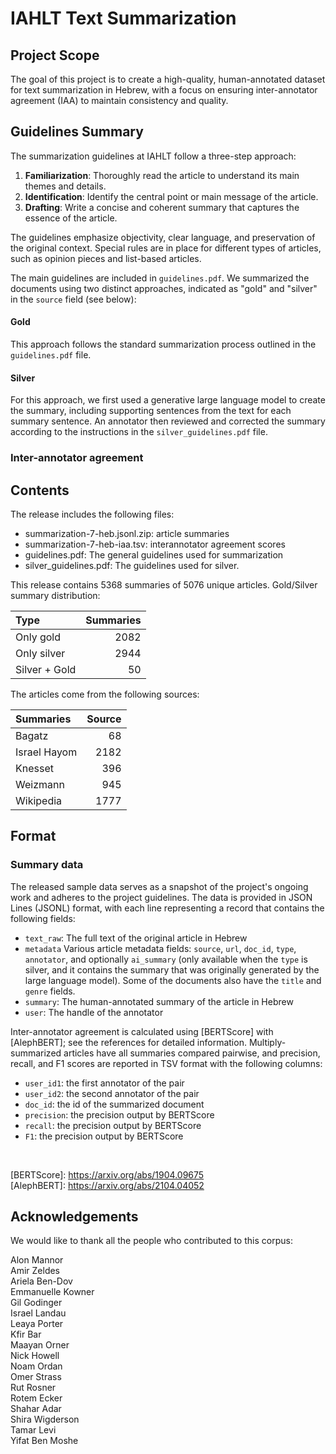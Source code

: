 # IAHLT Text Summarization

## Project Scope

The goal of this project is to create a high-quality, human-annotated dataset
for text summarization in Hebrew, with a focus on ensuring inter-annotator
agreement (IAA) to maintain consistency and quality.

## Guidelines Summary

The summarization guidelines at IAHLT follow a three-step approach:

1. **Familiarization**: Thoroughly read the article to understand its main
themes and details.
2. **Identification**: Identify the central point or main message of the
article.
3. **Drafting**: Write a concise and coherent summary that captures the essence
of the article.

The guidelines emphasize objectivity, clear language, and preservation of the
original context. Special rules are in place for different types of articles,
such as opinion pieces and list-based articles.

The main guidelines are included in `guidelines.pdf`.
We summarized the documents using two distinct approaches, indicated as "gold" and "silver" in the `source` field (see below):

#### Gold
This approach follows the standard summarization process outlined in the `guidelines.pdf` file.

#### Silver
For this approach, we first used a generative large language model to create the summary, including 
supporting sentences from the text for each summary sentence. An annotator then reviewed and corrected 
the summary according to the instructions in the `silver_guidelines.pdf` file.

### Inter-annotator agreement

## Contents

The release includes the following files:

- summarization-7-heb.jsonl.zip: article summaries
- summarization-7-heb-iaa.tsv: interannotator agreement scores
- guidelines.pdf: The general guidelines used for summarization
- silver_guidelines.pdf: The guidelines used for silver.

This release contains 5368 summaries of 5076 unique articles.
Gold/Silver summary distribution:

| Type | Summaries |
| :---   | ---: |
| Only gold | 2082 | 
| Only silver | 2944 | 
| Silver + Gold | 50 | 

The articles come from the following sources:

| Summaries | Source |
| :---   | ---: |
| Bagatz | 68 |
| Israel Hayom | 2182 |
| Knesset | 396 |
| Weizmann | 945 |
| Wikipedia | 1777 |

## Format

### Summary data

The released sample data serves as a snapshot of the project's ongoing work and
adheres to the project guidelines. The data is provided in JSON Lines (JSONL)
format, with each line representing a record that contains the following
fields:

- `text_raw`: The full text of the original article in Hebrew
- `metadata` Various article metadata fields: `source`,
  `url`, `doc_id`, `type`, `annotator`, and optionally 
  `ai_summary` (only available when the `type` is silver, and it contains 
   the summary that was originally generated by the large language model). Some of the
   documents also have the `title` and `genre` fields.
- `summary`: The human-annotated summary of the article in Hebrew
- `user`: The handle of the annotator


Inter-annotator agreement is calculated using [BERTScore] with [AlephBERT]; see
the references for detailed information. Multiply-summarized articles have all
summaries compared pairwise, and precision, recall, and F1 scores are reported
in TSV format with the following columns:

- `user_id1`: the first annotator of the pair
- `user_id2`: the second annotator of the pair
- `doc_id`: the id of the summarized document
- `precision`: the precision output by BERTScore
- `recall`: the precision output by BERTScore
- `F1`: the precision output by BERTScore

<br/>

[BERTScore]: https://arxiv.org/abs/1904.09675 <br/>
[AlephBERT]: https://arxiv.org/abs/2104.04052  <br/>

## Acknowledgements

We would like to thank all the people who contributed to this corpus:

Alon Mannor <br/>
Amir Zeldes <br/>
Ariela Ben-Dov <br/>
Emmanuelle Kowner <br/>
Gil Godinger <br/>
Israel Landau<br/>
Leaya Porter<br/>
Kfir Bar<br/>
Maayan Orner<br/>
Nick Howell<br/>
Noam Ordan<br/>
Omer Strass<br/>
Rut Rosner<br/>
Rotem Ecker<br/>
Shahar Adar<br/>
Shira Wigderson<br/>
Tamar Levi<br/>
Yifat Ben Moshe<br/>

